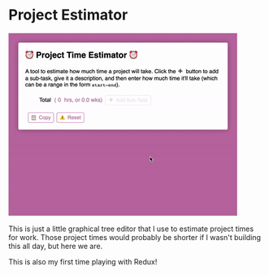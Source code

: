# Project Estimator

![Demo of Project Estimator in action](https://raw.githubusercontent.com/mrjacobbloom/project-estimator/master/demo.gif)

This is just a little graphical tree editor that I use to estimate project
times for work. Those project times would probably be shorter if I wasn't
building this all day, but here we are.

This is also my first time playing with Redux!
